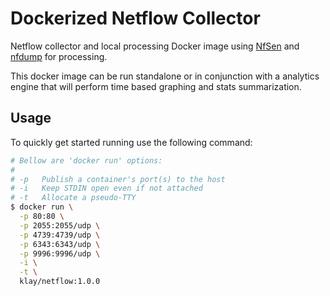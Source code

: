 # Dockerized Netflow Collector

Netflow collector and local processing Docker image using [NfSen](http://nfsen.sourceforge.net/)
and [nfdump](https://github.com/phaag/nfdump) for processing.

This docker image can be run standalone or in conjunction with a analytics engine that will perform
time based graphing and stats summarization.

## Usage

To quickly get started running use the following command:

```bash
# Bellow are 'docker run' options:
#
# -p   Publish a container's port(s) to the host
# -i   Keep STDIN open even if not attached
# -t   Allocate a pseudo-TTY
$ docker run \
  -p 80:80 \
  -p 2055:2055/udp \
  -p 4739:4739/udp \
  -p 6343:6343/udp \
  -p 9996:9996/udp \
  -i \
  -t \
  klay/netflow:1.0.0
```
